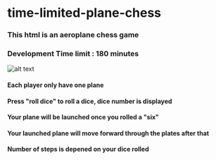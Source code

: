 # time-limited-plane-chess

### This html is an aeroplane chess game
### Development Time limit : 180 minutes
![alt text](https://github.com/DixonYeung/time-limited-plane-chess/blob/main/Screenshot-2021-03-26-011254.jpg?raw=true)

#### Each player only have one plane
#### Press "roll dice" to roll a dice, dice number is displayed
#### Your plane will be launched once you rolled a "six"
#### Your launched plane will move forward through the plates after that
#### Number of steps is depened on your dice rolled
